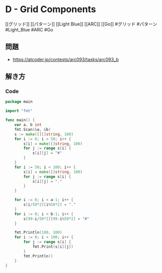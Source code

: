 # D - Grid Components
[[グリッド]] [[パターン]] [[Light Blue]] [[ARC]] [[Go]]
#グリッド #パターン #Light_Blue #ARC #Go 

## 問題
- https://atcoder.jp/contests/arc093/tasks/arc093_b

## 解き方
### Code
```go
package main

import "fmt"

func main() {
	var a, b int
	fmt.Scan(&a, &b)
	s := make([][]string, 100)
	for i := 0; i < 50; i++ {
		s[i] = make([]string, 100)
		for j := range s[i] {
			s[i][j] = "#"
		}
	}
	for i := 50; i < 100; i++ {
		s[i] = make([]string, 100)
		for j := range s[i] {
			s[i][j] = "."
		}
	}

	for i := 0; i < a-1; i++ {
		s[i/50*2][i%50*2] = "."
	}
	for i := 0; i < b-1; i++ {
		s[99-i/50*2][99-i%50*2] = "#"
	}

	fmt.Println(100, 100)
	for i := 0; i < 100; i++ {
		for j := range s[i] {
			fmt.Print(s[i][j])
		}
		fmt.Println()
	}
}
```

